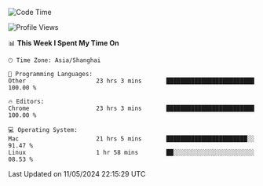 <!--START_SECTION:waka-->
![Code Time](http://img.shields.io/badge/Code%20Time-2%2C239%20hrs%2034%20mins-blue)

![Profile Views](http://img.shields.io/badge/Profile%20Views-0-blue)

📊 **This Week I Spent My Time On** 

```text
🕑︎ Time Zone: Asia/Shanghai

💬 Programming Languages: 
Other                    23 hrs 3 mins       █████████████████████████   100.00 % 

🔥 Editors: 
Chrome                   23 hrs 3 mins       █████████████████████████   100.00 % 

💻 Operating System: 
Mac                      21 hrs 5 mins       ███████████████████████░░   91.47 % 
Linux                    1 hr 58 mins        ██░░░░░░░░░░░░░░░░░░░░░░░   08.53 % 
```


 Last Updated on 11/05/2024 22:15:29 UTC
<!--END_SECTION:waka-->